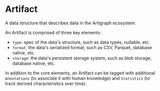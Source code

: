 # Artifact

A data structure that describes data in the Artigraph ecosystem.

An Artifact is comprised of three key elements:
- `type`: spec of the data's structure, such as data types, nullable, etc.
- `format`: the data's serialized format, such as CSV, Parquet, database native, etc.
- `storage`: the data's persistent storage system, such as blob storage, database native, etc.

In addition to the core elements, an Artifact can be tagged with additional `Annotations` (to associate it with human knowledge) and `Statistics` (to track derived characteristics over time).
